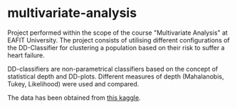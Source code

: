 # multivariate-analysis

Project performed within the scope of the course "Multivariate Analysis" at EAFIT University. The project consists of utilising different configurations of the DD-Classifier for clustering a population based on their risk to suffer a heart failure.

DD-classifiers are non-parametrical classifiers based on the concept of statistical depth and DD-plots. Different measures of depth (Mahalanobis, Tukey, Likelihood) were used and compared.

The data has been obtained from [this kaggle](https://www.kaggle.com/datasets/asgharalikhan/mortality-rate-heart-patient-pakistan-hospital).
